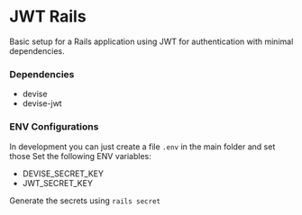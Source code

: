 # JWT Rails
Basic setup for a Rails application using JWT for authentication with minimal dependencies.

### Dependencies
- devise
- devise-jwt

### ENV Configurations
In development you can just create a file `.env` in the main folder and set those
Set the following ENV variables:
- DEVISE_SECRET_KEY
- JWT_SECRET_KEY

Generate the secrets using `rails secret`
